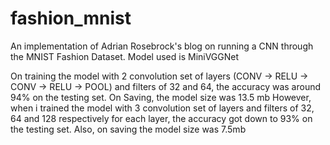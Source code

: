 # fashion_mnist
An implementation of Adrian Rosebrock's blog on running a CNN through the MNIST Fashion Dataset. Model used is MiniVGGNet

On training the model with 2 convolution set of layers (CONV -> RELU -> CONV -> RELU -> POOL) and filters of 32 and 64, the accuracy was around 94% on the testing set.
On Saving, the model size was 13.5 mb
However, when i trained the model with 3 convolution set of layers and filters of 32, 64 and 128 respectively for each layer, the accuracy got down to 93% on the testing set.
Also, on saving the model size was 7.5mb
